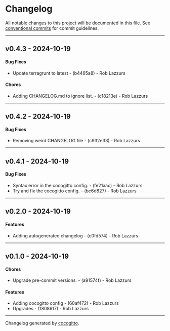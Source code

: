 # Changelog
All notable changes to this project will be documented in this file. See [conventional commits](https://www.conventionalcommits.org/) for commit guidelines.

- - -
## v0.4.3 - 2024-10-19
#### Bug Fixes
- Update terragrunt to latest - (b4465a8) - Rob Lazzurs
#### Chores
- Adding CHANGELOG.md to ignore list. - (c18213e) - Rob Lazzurs

- - -

## v0.4.2 - 2024-10-19
#### Bug Fixes
- Removing weird CHANGELOG file - (c932e33) - Rob Lazzurs

- - -

## v0.4.1 - 2024-10-19
#### Bug Fixes
- Syntax error in the cocogitto config. - (fe21aac) - Rob Lazzurs
- Try and fix the cocogitto config. - (bc6d827) - Rob Lazzurs

- - -

## v0.2.0 - 2024-10-19
#### Features
- Adding autogenerated changelog - (c0fd574) - Rob Lazzurs

- - -

## v0.1.0 - 2024-10-19
#### Chores
- Upgrade pre-commit versions. - (a91574f) - Rob Lazzurs
#### Features
- Adding cocogitto config - (60af472) - Rob Lazzurs
- Upgrades - (1808617) - Rob Lazzurs

- - -

Changelog generated by [cocogitto](https://github.com/cocogitto/cocogitto).
